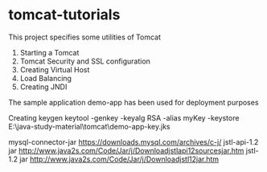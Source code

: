 # tomcat-tutorials
This project specifies some utilities of Tomcat
1. Starting a Tomcat
2. Tomcat Security and SSL configuration
3. Creating Virtual Host
4. Load Balancing
5. Creating JNDI

The sample application demo-app has been used for deployment purposes

Creating keygen
keytool -genkey -keyalg RSA -alias myKey -keystore E:\java-study-material\tomcat\demo-app-key.jks

mysql-connector-jar
https://downloads.mysql.com/archives/c-j/
jstl-api-1.2 jar
http://www.java2s.com/Code/Jar/j/Downloadjstlapi12sourcesjar.htm
jstl-1.2 jar
http://www.java2s.com/Code/Jar/j/Downloadjstl12jar.htm
